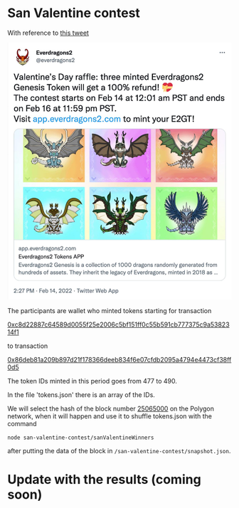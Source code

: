 # San Valentine contest

With reference to [this tweet](https://twitter.com/everdragons2/status/1493351136543141888)

<img src="https://github.com/ndujaLabs/28-dragons-lottery/blob/main/assets/sanValentineTweet.jpg" alt="tweet"/>

The participants are wallet who minted tokens starting for transaction

[0xc8d22887c64589d0055f25e2006c5bf151ff0c55b591cb777375c9a5382314f1](https://polygonscan.com/tx/0xc8d22887c64589d0055f25e2006c5bf151ff0c55b591cb777375c9a5382314f1)

to transaction

[0x86deb81a209b897d21f178366deeb834f6e07cfdb2095a4794e4473cf38ff0d5](https://polygonscan.com/tx/0x86deb81a209b897d21f178366deeb834f6e07cfdb2095a4794e4473cf38ff0d5)

The token IDs minted in this period goes from 477 to 490.

In the file 'tokens.json' there is an array of the IDs.

We will select the hash of the block number [25065000](https://polygonscan.com/block/25065000) on the Polygon network, when it will happen and use it to shuffle tokens.json with the command

```
node san-valentine-contest/sanValentineWinners
```
after putting the data of the block in `/san-valentine-contest/snapshot.json`.

# Update with the results (coming soon)




